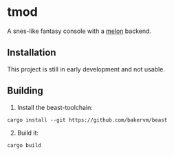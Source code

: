# tmod
A snes-like fantasy console with a [melon](https://github.com/bakervm/melon) backend.

## Installation
This project is still in early development and not usable.

## Building
1. Install the beast-toolchain:
```shell
cargo install --git https://github.com/bakervm/beast
```

2. Build it:
```shell
cargo build
```
